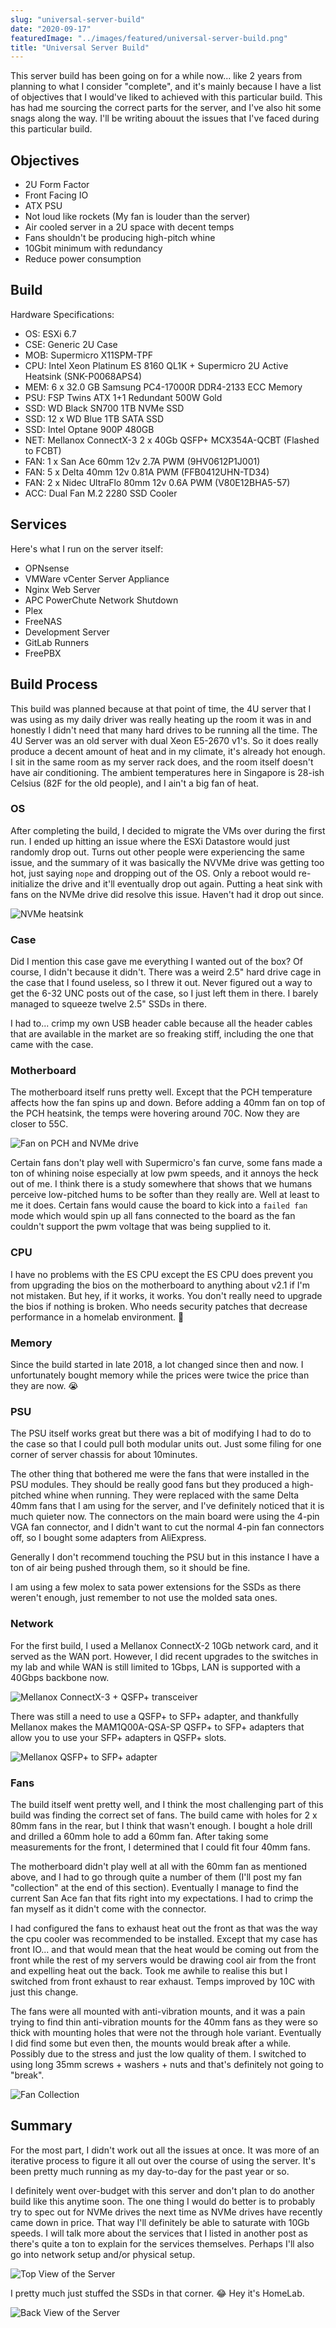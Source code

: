 ```yaml
---
slug: "universal-server-build"
date: "2020-09-17"
featuredImage: "../images/featured/universal-server-build.png"
title: "Universal Server Build"
---
```


This server build has been going on for a while now... like 2 years from planning to what I consider "complete", and it's mainly because I have a list of objectives that I would've liked to achieved with this particular build. This has had me sourcing the correct parts for the server, and I've also hit some snags along the way. I'll be writing abouut the issues that I've faced during this particular build.

## Objectives

* 2U Form Factor
* Front Facing IO
* ATX PSU
* Not loud like rockets (My fan is louder than the server)
* Air cooled server in a 2U space with decent temps
* Fans shouldn't be producing high-pitch whine
* 10Gbit minimum with redundancy
* Reduce power consumption

## Build

Hardware Specifications:
* OS: ESXi 6.7
* CSE: Generic 2U Case 
* MOB: Supermicro X11SPM-TPF
* CPU: Intel Xeon Platinum ES 8160 QL1K + Supermicro 2U Active Heatsink (SNK-P0068APS4)
* MEM: 6 x 32.0 GB Samsung PC4-17000R DDR4-2133 ECC Memory
* PSU: FSP Twins ATX 1+1 Redundant 500W Gold
* SSD: WD Black SN700 1TB NVMe SSD
* SSD: 12 x WD Blue 1TB SATA SSD
* SSD: Intel Optane 900P 480GB
* NET: Mellanox ConnectX-3 2 x 40Gb QSFP+ MCX354A-QCBT (Flashed to FCBT)
* FAN: 1 x San Ace 60mm 12v 2.7A PWM (9HV0612P1J001)
* FAN: 5 x Delta 40mm 12v 0.81A PWM (FFB0412UHN-TD34)
* FAN: 2 x Nidec UltraFlo 80mm 12v 0.6A PWM (V80E12BHA5-57)
* ACC: Dual Fan M.2 2280 SSD Cooler

## Services

Here's what I run on the server itself:
* OPNsense
* VMWare vCenter Server Appliance
* Nginx Web Server
* APC PowerChute Network Shutdown
* Plex
* FreeNAS
* Development Server
* GitLab Runners
* FreePBX

## Build Process
This build was planned because at that point of time, the 4U server that I was using as my daily driver was really heating up the room it was in and honestly I didn't need that many hard drives to be running all the time. The 4U Server was an old server with dual Xeon E5-2670 v1's. So it does really produce a decent amount of heat and in my climate, it's already hot enough. I sit in the same room as my server rack does, and the room itself doesn't have air conditioning. The ambient temperatures here in Singapore is 28-ish Celsius (82F for the old people), and I ain't a big fan of heat.

### OS
After completing the build, I decided to migrate the VMs over during the first run. I ended up hitting an issue where the ESXi Datastore would just randomly drop out. Turns out other people were experiencing the same issue, and the summary of it was basically the NVVMe drive was getting too hot, just saying `nope` and dropping out of the OS. Only a reboot would re-initialize the drive and it'll eventually drop out again. Putting a heat sink with fans on the NVMe drive did resolve this issue. Haven't had it drop out since.

![NVMe heatsink](../images/posts/universal-server-build/01.jpg)

### Case
Did I mention this case gave me everything I wanted out of the box? Of course, I didn't because it didn't. There was a weird 2.5" hard drive cage in the case that I found useless, so I threw it out. Never figured out a way to get the 6-32 UNC posts out of the case, so I just left them in there. I barely managed to squeeze twelve 2.5" SSDs in there. 

I had to... crimp my own USB header cable because all the header cables that are available in the market are so freaking stiff, including the one that came with the case.

### Motherboard
The motherboard itself runs pretty well. Except that the PCH temperature affects how the fan spins up and down. Before adding a 40mm fan on top of the PCH heatsink, the temps were hovering around 70C. Now they are closer to 55C.

![Fan on PCH and NVMe drive](../images/posts/universal-server-build/02.jpg)

Certain fans don't play well with Supermicro's fan curve, some fans made a ton of whining noise especially at low pwm speeds, and it annoys the heck out of me. I think there is a study somewhere that shows that we humans perceive low-pitched hums to be softer than they really are. Well at least to me it does. Certain fans would cause the board to kick into a `failed fan` mode which would spin up all fans connected to the board as the fan couldn't support the pwm voltage that was being supplied to it.

### CPU
I have no problems with the ES CPU except the ES CPU does prevent you from upgrading the bios on the motherboard to anything about v2.1 if I'm not mistaken. But hey, if it works, it works. You don't really need to upgrade the bios if nothing is broken. Who needs security patches that decrease performance in a homelab environment. 🤔

### Memory
Since the build started in late 2018, a lot changed since then and now. I unfortunately bought memory while the prices were twice the price than they are now. 😭

### PSU 
The PSU itself works great but there was a bit of modifying I had to do to the case so that I could pull both modular units out. Just some filing for one corner of server chassis for about 10minutes.

The other thing that bothered me were the fans that were installed in the PSU  modules. They should be really good fans but they produced a high-pitched whine when running. They were replaced with the same Delta 40mm fans that I am using for the server, and I've definitely noticed that it is much quieter now. The connectors on the main board were using the 4-pin VGA fan connector, and I didn't want to cut the normal 4-pin fan connectors off, so I bought some adapters from AliExpress.

Generally I don't recommend touching the PSU but in this instance I have a ton of air being pushed through them, so it should be fine.

I am using a few molex to sata power extensions for the SSDs as there weren't enough, just remember to not use the molded sata ones.

### Network
For the first build, I used a Mellanox ConnectX-2 10Gb network card, and it served as the WAN port. However, I did recent upgrades to the switches in my lab and while WAN is still limited to 1Gbps, LAN is supported with a 40Gbps backbone now. 

![Mellanox ConnectX-3 + QSFP+ transceiver](../images/posts/universal-server-build/03.jpg)

There was still a need to use a QSFP+ to SFP+ adapter, and thankfully Mellanox makes the MAM1Q00A-QSA-SP QSFP+ to SFP+ adapters that allow you to use your SFP+ adapters in QSFP+ slots. 

![Mellanox QSFP+ to SFP+ adapter](../images/posts/universal-server-build/04.jpg)

### Fans
The build itself went pretty well, and I think the most challenging part of this build was finding the correct set of fans. The build came with holes for 2 x 80mm fans in the rear, but I think that wasn't enough. I bought a hole drill and drilled a 60mm hole to add a 60mm fan. After taking some measurements for the front, I determined that I could fit four 40mm fans.

The motherboard didn't play well at all with the 60mm fan as mentioned above, and I had to go through quite a number of them (I'll post my fan "collection" at the end of this section). Eventually I manage to find the current San Ace fan that fits right into my expectations. I had to crimp the fan myself as it didn't come with the connector.

I had configured the fans to exhaust heat out the front as that was the way the cpu cooler was recommended to be installed. Except that my case has front IO... and that would mean that the heat would be coming out from the front while the rest of my servers would be drawing cool air from the front and expelling heat out the back. Took me awhile to realise this but I switched from front exhaust to rear exhaust. Temps improved by 10C with just this change.

The fans were all mounted with anti-vibration mounts, and it was a pain trying to find thin anti-vibration mounts for the 40mm fans as they were so thick with mounting holes that were not the through hole variant. Eventually I did find some but even then, the mounts would break after a while. Possibly due to the stress and just the low quality of them. I switched to using long 35mm screws + washers + nuts and that's definitely not going to "break".

![Fan Collection](../images/posts/universal-server-build/05.jpg)

## Summary
For the most part, I didn't work out all the issues at once. It was more of an iterative process to figure it all out over the course of using the server. It's been pretty much running as my day-to-day for the past year or so.

I definitely went over-budget with this server and don't plan to do another build like this anytime soon. The one thing I would do better is to probably try to spec out for NVMe drives the next time as NVMe drives have recently came down in price. That way I'll definitely be able to saturate with 10Gb speeds. I will talk more about the services that I listed in another post as there's quite a ton to explain for the services themselves. Perhaps I'll also go into network setup and/or physical setup.

![Top View of the Server](../images/posts/universal-server-build/06.jpg)

I pretty much just stuffed the SSDs in that corner. 😂 Hey it's HomeLab.

![Back View of the Server](../images/posts/universal-server-build/07.jpg)
